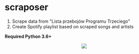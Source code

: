 # scraposer

1. Scrape data from "Lista przebojów Programu Trzeciego"
2. Create Spotify playlist based on scraped songs and artists

**Required Python 3.6+**

<p align="center">
    <img src="https://apqlzm.github.io/theme/images/icons/create_playlist_lp3.svg">
</p>
